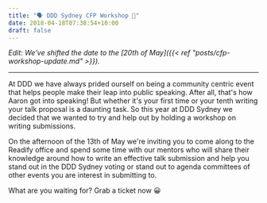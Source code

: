 ```yaml
---
title: "🗣 DDD Sydney CFP Workshop 📰"
date: 2018-04-18T07:38:54+10:00
draft: false
---
```


_Edit: We've shifted the date to the [20th of May]({{< ref "posts/cfp-workshop-update.md" >}})._

---

At DDD we have always prided ourself on being a community centric event that helps people make their leap into public speaking. After all, that's how Aaron got into speaking! But whether it's your first time or your tenth writing your talk proposal is a daunting task. So this year at DDD Sydney we decided that we wanted to try and help out by holding a workshop on writing submissions.

On the afternoon of the 13th of May we're inviting you to come along to the Readify office and spend some time with our mentors who will share their knowledge around how to write an effective talk submission and help you stand out in the DDD Sydney voting or stand out to agenda committees of other events you are interest in submitting to.

What are you waiting for? Grab a ticket now :grinning:

<div id="eventbrite-widget-container-45190507023"></div>

<script src="https://www.eventbrite.com.au/static/widgets/eb_widgets.js"></script>

<script type="text/javascript">
    window.EBWidgets.createWidget({
        // Required
        widgetType: 'checkout',
        eventId: '45190507023',
        iframeContainerId: 'eventbrite-widget-container-45190507023',

        // Optional
        iframeContainerHeight: 280
    });
</script>